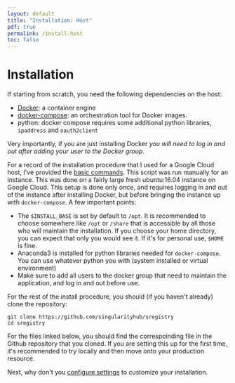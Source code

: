 ```yaml
---
layout: default
title: "Installation: Host"
pdf: true
permalink: /install-host
toc: false
---
```


# Installation
If starting from scratch, you need the following dependencies on the host:

 - [Docker](https://docs.docker.com/install/): a container engine
 - [docker-compose](https://docs.docker.com/compose/install/): an orchestration tool for Docker images.
 - python: docker compose requires some additional python libraries, `ipaddress` and `oauth2client`

Very importantly, if you are just installing Docker *you will need to log in and out after adding your user to the Docker group*. 

For a record of the installation procedure that I used for a Google Cloud host, I've provided the [basic commands](https://github.com/singularityhub/sregistry/blob/master/scripts/prepare_instance.sh). This script was run manually for an instance. This was done on a fairly large fresh ubuntu:16.04 instance on Google Cloud. This setup is done only once, and requires logging in and out of the instance after installing Docker, but before bringing the instance up with `docker-compose`. A few important points:

- The `$INSTALL_BASE` is set by default to `/opt`. It is recommended to choose somewhere like `/opt` or `/share` that is accessible by all those who will maintain the installation. If you choose your home directory, you can expect that only you would see it. If it's for personal use, `$HOME` is fine.
- Anaconda3 is installed for python libraries needed for `docker-compose`. You can use whatever python you with (system installed or virtual environment)
- Make sure to add all users to the docker group that need to maintain the application, and log in and out before use.

For the rest of the install procedure, you should (if you haven't already) clone the repository:

```
git clone https://github.com/singularityhub/sregistry
cd sregistry
```

For the files linked below, you should find the correspoinding file in the Github repository that you cloned. If you are setting this up for the first time, it's recommended to try locally and then move onto your production resource.

Next, why don't you [configure settings](/sregistry/install-settings) to customize your installation.
